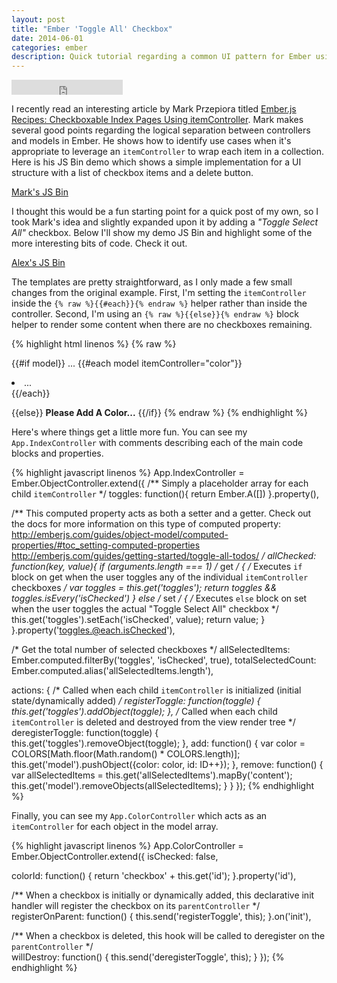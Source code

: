 ```yaml
---
layout: post
title: "Ember 'Toggle All' Checkbox"
date: 2014-06-01
categories: ember
description: Quick tutorial regarding a common UI pattern for Ember using checkboxes to display a list of items with a 'Toggle All' checkbox for the list.
---
```


<iframe
  width="178" height="24" style="border:0px"
  src="https://mixonic.github.io/ember-community-versions/2014/06/01/ember-toggle-all-checkbox.html">
</iframe>

I recently read an interesting article by Mark Przepiora titled [Ember.js Recipes: Checkboxable Index Pages Using itemController](http://codeflip.przepiora.ca/blog/2014/05/22/ember-js-recipes-checkboxable-index-pages-using-itemcontroller/). Mark makes several good points regarding the logical separation between controllers and models in Ember. He shows how to identify use cases when it's appropriate to leverage an <code class="inline-code">itemController</code> to wrap each item in a collection. Here is his JS Bin demo which shows a simple implementation for a UI structure with a list of checkbox items and a delete button.

<a class="jsbin-embed" href="http://emberjs.jsbin.com/kiwijowe/9/embed?output">Mark's JS Bin</a><script src="http://static.jsbin.com/js/embed.js"></script>

I thought this would be a fun starting point for a quick post of my own, so I took Mark's idea and slightly expanded upon it by adding a *"Toggle Select All"* checkbox. Below I'll show my demo JS Bin and highlight some of the more interesting bits of code. Check it out.

<a class="jsbin-embed" href="http://emberjs.jsbin.com/coliwiwa/5/embed?output">Alex's JS Bin</a><script src="http://static.jsbin.com/js/embed.js"></script>

The templates are pretty straightforward, as I only made a few small changes from the original example. First, I'm setting the <code class="inline-code">itemController</code> inside the <code class="inline-code">{% raw %}{{#each}}{% endraw %}</code> helper rather than inside the controller. Second, I'm using an  <code class="inline-code">{% raw %}{{else}}{% endraw %}</code> block helper to render some content when there are no checkboxes remaining.


{% highlight html linenos %}
{% raw %}
<!-- index.hbs -->
{{#if model}}
  ...
  {{#each model itemController="color"}}
    <li>...</li>
  {{/each}}
  </ul>
{{else}}
  <strong>Please Add A Color...</strong>
{{/if}}
{% endraw %}
{% endhighlight %}

Here's where things get a little more fun. You can see my <code class="inline-code">App.IndexController</code> with comments describing each of the main code blocks and properties.

{% highlight javascript linenos %}
App.IndexController = Ember.ObjectController.extend({
  /**
   Simply a placeholder array for each child `itemController`
  */
  toggles: function(){ return Ember.A([]) }.property(),
  
  /**
   This computed property acts as both a setter and a getter. Check 
   out the docs for more information on this type of computed property:
     http://emberjs.com/guides/object-model/computed-properties/#toc_setting-computed-properties
     http://emberjs.com/guides/getting-started/toggle-all-todos/
  */
  allChecked: function(key, value){
    if (arguments.length === 1) /* get */ { 
      /* Executes `if` block on get when the user toggles any of the individual `itemController` checkboxes */
      var toggles = this.get('toggles');
      return toggles && toggles.isEvery('isChecked')
    } else /* set */ {
      /* Executes `else` block on set when the user toggles the actual "Toggle Select All" checkbox */
      this.get('toggles').setEach('isChecked', value);
      return value;
    }
  }.property('toggles.@each.isChecked'),
  
  /* Get the total number of selected checkboxes */
  allSelectedItems: Ember.computed.filterBy('toggles', 'isChecked', true),
  totalSelectedCount: Ember.computed.alias('allSelectedItems.length'),
  
  actions: {
    /* Called when each child `itemController` is initialized (initial state/dynamically added) */
    registerToggle: function(toggle) {
      this.get('toggles').addObject(toggle);
    },
    /* Called when each child `itemController` is deleted and destroyed from the view render tree */
    deregisterToggle: function(toggle) {
      this.get('toggles').removeObject(toggle);
    },
    add: function() {
      var color = COLORS[Math.floor(Math.random() * COLORS.length)];
      this.get('model').pushObject({color: color, id: ID++}); 
    },
    remove: function() {
      var allSelectedItems = this.get('allSelectedItems').mapBy('content');
      this.get('model').removeObjects(allSelectedItems);
    }
  }
});
{% endhighlight %}

Finally, you can see my <code class="inline-code">App.ColorController</code> which acts as an <code class="inline-code">itemController</code> for each object in the model array.

{% highlight javascript linenos %}
App.ColorController = Ember.ObjectController.extend({
  isChecked: false,
  
  colorId: function() {
    return 'checkbox' + this.get('id');
  }.property('id'),
  
  /**
   When a checkbox is initially or dynamically added, this declarative init handler will register the checkbox on its `parentController`
  */
  registerOnParent: function() {
    this.send('registerToggle', this);
  }.on('init'),

  /**
   When a checkbox is deleted, this hook will be called to deregister on the `parentController`
  */                                              
  willDestroy: function() {
    this.send('deregisterToggle', this);
  }
});
{% endhighlight %}
